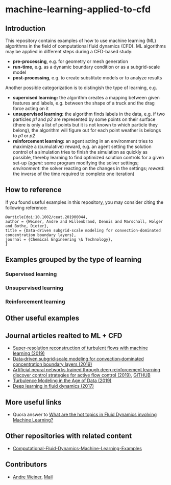 # machine-learning-applied-to-cfd

## Introduction

This repository contains examples of how to use machine learning (ML) algorithms
in the field of computational fluid dynamics (CFD). ML algorithms may be applied in different steps during a CFD-based study:

- **pre-processing**, e.g. for geometry or mesh generation
- **run-time**, e.g. as a dynamic boundary condition or as a subgrid-scale model
- **post-processing**, e.g. to create substitute models or to analyze results

Another possible categorization is to distingish the type of learning, e.g.

- **supervised learning:** the algorithm creates a mapping between given features and labels, e.g. between the shape of a truck and the drag force acting on it
- **unsupervised learning:** the algorithm finds labels in the data, e.g. if two particles *p1* and *p2* are represented by some points on their surface (there is only a list of points but it is not known to which particle they belong), the algorithm will figure out for each point weather is belongs to *p1* or *p2*
- **reinforcement learning:** an agent acting in an environment tries to maximize a (cumulative) reward, e.g. an agent setting the solution control of a simulation tries to finish the simulation as quickly as possible, thereby learning to find optimized solution controls for a given set-up (*agent*: some program modifying the solver settings; *environment*: the solver reacting on the changes in the settings; *reward*: the inverse of the time required to complete one iteration)

## How to reference

If you found useful examples in this repository, you may consider citing the following reference:

```
@article{doi:10.1002/ceat.201900044,
author = {Weiner, Andre and Hillenbrand, Dennis and Marschall, Holger and Bothe, Dieter},
title = {Data-driven subgrid-scale modeling for convection-dominated concentration boundary layers},
journal = {Chemical Engineering \& Technology},
}
```

## Examples grouped by the type of learning

### Supervised learning

### Unsupervised learning

### Reinforcement learning

## Other useful examples

## Journal articles realted to ML + CFD

- [Super-resolution reconstruction of turbulent flows with machine learning (2019)](https://www.cambridge.org/core/journals/journal-of-fluid-mechanics/article/superresolution-reconstruction-of-turbulent-flows-with-machine-learning/0DEBFE07FD949054E7E5046AB5632F22)
- [Data‐driven subgrid‐scale modeling for convection‐dominated concentration boundary layers (2019)](https://onlinelibrary.wiley.com/doi/abs/10.1002/ceat.201900044)
- [Artificial neural networks trained through deep reinforcement learning discover control strategies for active flow control (2019)](https://www.cambridge.org/core/journals/journal-of-fluid-mechanics/article/artificial-neural-networks-trained-through-deep-reinforcement-learning-discover-control-strategies-for-active-flow-control/D5B80D809DFFD73760989A07F5E11039), [GITHUB](https://github.com/jerabaul29/Cylinder2DFlowControlDRL)
- [Turbulence Modeling in the Age of Data (2019)](https://www.annualreviews.org/doi/abs/10.1146/annurev-fluid-010518-040547)
- [Deep learning in fluid dynamics (2017)](https://www.cambridge.org/core/journals/journal-of-fluid-mechanics/article/deep-learning-in-fluid-dynamics/F2EDDAB89563DE5157FC4B8342AD9C70)

## More useful links

- Quora answer to [What are the hot topics in Fluid Dynamics involving Machine Learning?](https://www.quora.com/What-are-the-hot-topics-in-Fluid-Dynamics-involving-Machine-Learning/answer/Andre-Weiner-2)

## Other repositories with related content

- [Computational-Fluid-Dynamics-Machine-Learning-Examples](https://github.com/loliverhennigh/Computational-Fluid-Dynamics-Machine-Learning-Examples)

## Contributors

- [Andre Weiner](https://github.com/AndreWeiner), [Mail](weiner@mma.tu-darmstadt.de)
